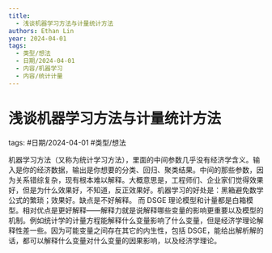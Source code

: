 ```yaml
---
title:
  - 浅谈机器学习方法与计量统计方法
authors: Ethan Lin
year: 2024-04-01
tags:
  - 类型/想法
  - 日期/2024-04-01
  - 内容/机器学习
  - 内容/统计计量
---
```

# 浅谈机器学习方法与计量统计方法




tags: #日期/2024-04-01 #类型/想法 



机器学习方法（又称为统计学习方法），里面的中间参数几乎没有经济学含义。输入是你的经济数据，输出是你想要的分类、回归、聚类结果。中间的那些参数，因为关系错综复杂，现有根本难以解释。大概意思是，工程师们、企业家们觉得效果好，但是为什么效果好，不知道，反正效果好。机器学习的好处是：黑箱避免数学公式的繁琐；效果好。缺点是不好解释。
而 DSGE 理论模型和计量都是白箱模型。相对优点是更好解释——解释力就是说解释哪些变量的影响更重要以及模型的机制。例如统计学的计量方程能解释什么变量影响了什么变量，但是经济学理论解释性差一些。因为可能变量之间存在其它的内生性，包括 DSGE，能给出解析解的话，都可以解释什么变量对什么变量的因果影响，以及经济学理论。
